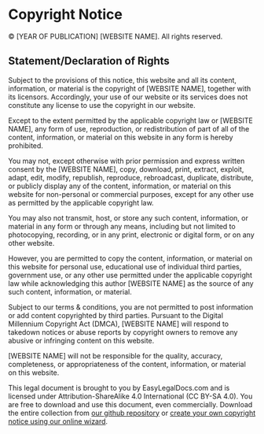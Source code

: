 # **Copyright Notice**

© [YEAR OF PUBLICATION] [WEBSITE NAME]. All rights reserved.


## **Statement/Declaration of Rights**

Subject to the provisions of this notice, this website and all its content, information, or material is the copyright of [WEBSITE NAME], together with its licensors. Accordingly, your use of our website or its services does not constitute any license to use the copyright in our website.

Except to the extent permitted by the applicable copyright law or [WEBSITE NAME], any form of use, reproduction, or redistribution of part of all of the content, information, or material on this website in any form is hereby prohibited.

You may not, except otherwise with prior permission and express written consent by the [WEBSITE NAME], copy, download, print, extract, exploit, adapt, edit, modify, republish, reproduce, rebroadcast, duplicate, distribute, or publicly display any of the content, information, or material on this website for non-personal or commercial purposes, except for any other use as permitted by the applicable copyright law.

You may also not transmit, host, or store any such content, information, or material in any form or through any means, including but not limited to photocopying, recording, or in any print, electronic or digital form, or on any other website.

However, you are permitted to copy the content, information, or material on this website for personal use, educational use of individual third parties, government use, or any other use permitted under the applicable copyright law while acknowledging this author [WEBSITE NAME] as the source of any such content, information, or material.

Subject to our terms & conditions, you are not permitted to post information or add content copyrighted by third parties. Pursuant to the Digital Millennium Copyright Act (DMCA), [WEBSITE NAME] will respond to takedown notices or abuse reports by copyright owners to remove any abusive or infringing content on this website.

[WEBSITE NAME] will not be responsible for the quality, accuracy, completeness, or appropriateness of the content, information, or material on this website.

This legal document is brought to you by EasyLegalDocs.com and is licensed under Attribution-ShareAlike 4.0 International (CC BY-SA 4.0). You are free to download and use this document, even commercially. Download the entire collection from [our github repository](https://github.com/EasyLegalDocs/legal-templates) or [create your own copyright notice using our online wizard](https://easylegaldocs.com/templates/notices/copyright-notice/).

